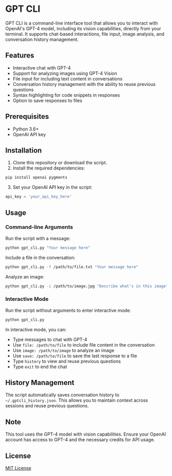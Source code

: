# GPT CLI

GPT CLI is a command-line interface tool that allows you to interact with OpenAI's GPT-4 model, including its vision capabilities, directly from your terminal. It supports chat-based interactions, file input, image analysis, and conversation history management.

## Features

- Interactive chat with GPT-4
- Support for analyzing images using GPT-4 Vision
- File input for including text content in conversations
- Conversation history management with the ability to reuse previous questions
- Syntax highlighting for code snippets in responses
- Option to save responses to files

## Prerequisites

- Python 3.6+
- OpenAI API key

## Installation

1. Clone this repository or download the script.
2. Install the required dependencies:

```bash
pip install openai pygments
```

3. Set your OpenAI API key in the script:

```python
api_key = 'your_api_key_here'
```

## Usage

### Command-line Arguments

Run the script with a message:

```bash
python gpt_cli.py "Your message here"
```

Include a file in the conversation:

```bash
python gpt_cli.py -f /path/to/file.txt "Your message here"
```

Analyze an image:

```bash
python gpt_cli.py -i /path/to/image.jpg "Describe what's in this image"
```

### Interactive Mode

Run the script without arguments to enter interactive mode:

```bash
python gpt_cli.py
```

In interactive mode, you can:

- Type messages to chat with GPT-4
- Use `file: /path/to/file` to include file content in the conversation
- Use `image: /path/to/image` to analyze an image
- Use `save: /path/to/file` to save the last response to a file
- Type `history` to view and reuse previous questions
- Type `exit` to end the chat

## History Management

The script automatically saves conversation history to `~/.gptcli_history.json`. This allows you to maintain context across sessions and reuse previous questions.

## Note

This tool uses the GPT-4 model with vision capabilities. Ensure your OpenAI account has access to GPT-4 and the necessary credits for API usage.

## License

[MIT License](https://opensource.org/licenses/MIT)
